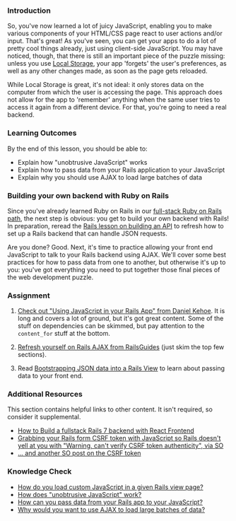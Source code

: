 ### Introduction

So, you've now learned a lot of juicy JavaScript, enabling you to make various components of your HTML/CSS page react to user actions and/or input. That's great! As you've seen, you can get your apps to do a lot of pretty cool things already, just using client-side JavaScript. You may have noticed, though, that there is still an important piece of the puzzle missing: unless you use [Local Storage](http://coding.smashingmagazine.com/2010/10/11/local-storage-and-how-to-use-it/), your app 'forgets' the user's preferences, as well as any other changes made, as soon as the page gets reloaded.

While Local Storage is great, it's not ideal: it only stores data on the computer from which the user is accessing the page. This approach does not allow for the app to 'remember' anything when the same user tries to access it again from a different device. For that, you're going to need a real backend.

### Learning Outcomes

By the end of this lesson, you should be able to:

 - Explain how "unobtrusive JavaScript" works
 - Explain how to pass data from your Rails application to your JavaScript
 - Explain why you should use AJAX to load large batches of data

### Building your own backend with Ruby on Rails

Since you've already learned Ruby on Rails in our [full-stack Ruby on Rails path](https://www.theodinproject.com/paths/full-stack-ruby-on-rails), the next step is obvious: you get to build your own backend with Rails! In preparation, reread the [Rails lesson on building an API](https://www.theodinproject.com/lessons/ruby-on-rails-apis-and-building-your-own) to refresh how to set up a Rails backend that can handle JSON requests.

Are you done? Good. Next, it's time to practice allowing your front end JavaScript to talk to your Rails backend using AJAX.  We'll cover some best practices for how to pass data from one to another, but otherwise it's up to you: you've got everything you need to put together those final pieces of the web development puzzle.

### Assignment

<div class="lesson-content__panel" markdown="1">

1. [Check out "Using JavaScript in your Rails App" from Daniel Kehoe](http://railsapps.github.io/rails-javascript-include-external.html). It is long and covers a lot of ground, but it's got great content. Some of the stuff on dependencies can be skimmed, but pay attention to the `content_for` stuff at the bottom.

2. [Refresh yourself on Rails AJAX from RailsGuides](https://guides.rubyonrails.org/v6.1/working_with_javascript_in_rails.html) (just skim the top few sections).

3. Read [Bootstrapping JSON data into a Rails View](http://jfire.io/blog/2012/04/30/how-to-securely-bootstrap-json-in-a-rails-view) to learn about passing data to your front end.

</div>

### Additional Resources

This section contains helpful links to other content. It isn't required, so consider it supplemental.

* [How to Build a fullstack Rails 7 backend with React Frontend](https://www.digitalocean.com/community/tutorials/how-to-set-up-a-ruby-on-rails-v7-project-with-a-react-frontend-on-ubuntu-20-04)
* [Grabbing your Rails form CSRF token with JavaScript so Rails doesn't yell at you with "Warning, can't verify CSRF token authenticity", via SO](http://stackoverflow.com/questions/7203304/warning-cant-verify-csrf-token-authenticity-rails)
* [... and another SO post on the CSRF token](http://stackoverflow.com/questions/8503447/rails-how-to-add-csrf-protection-to-forms-created-in-javascript)

### Knowledge Check

* <a class="knowledge-check-link" href="https://railsapps.github.io/rails-javascript-include-external.html#locations" > How do you load custom JavaScript in a given Rails view page? </a>
* <a class="knowledge-check-link" href="https://guides.rubyonrails.org/v6.1/working_with_javascript_in_rails.html#unobtrusive-javascript" >How does "unobtrusive JavaScript" work?</a>
* <a class="knowledge-check-link" href="https://railsapps.github.io/rails-javascript-include-external.html#parameters" >How can you pass data from your Rails app to your JavaScript?</a>
* <a class="knowledge-check-link" href="https://guides.rubyonrails.org/v6.1/working_with_javascript_in_rails.html#an-introduction-to-ajax" >Why would you want to use AJAX to load large batches of data?</a>
